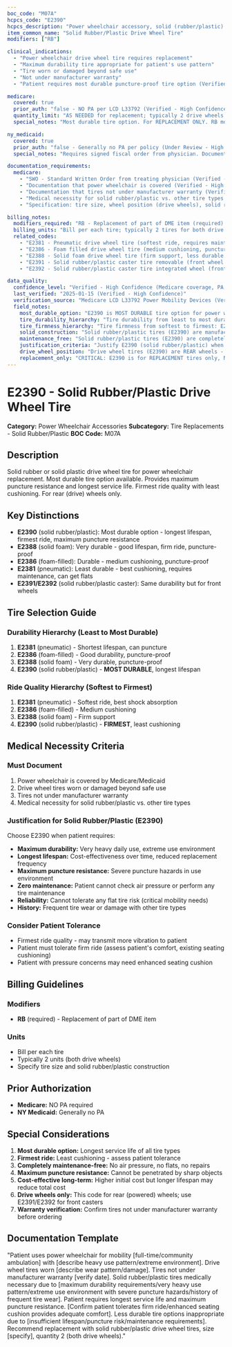 ```yaml
---
boc_code: "M07A"
hcpcs_code: "E2390"
hcpcs_description: "Power wheelchair accessory, solid (rubber/plastic) drive wheel tire, any size, replacement only, each"
item_common_name: "Solid Rubber/Plastic Drive Wheel Tire"
modifiers: ["RB"]

clinical_indications:
  - "Power wheelchair drive wheel tire requires replacement"
  - "Maximum durability tire appropriate for patient's use pattern"
  - "Tire worn or damaged beyond safe use"
  - "Not under manufacturer warranty"
  - "Patient requires most durable puncture-proof tire option (Verified - High Confidence)"

medicare:
  covered: true
  prior_auth: "false - NO PA per LCD L33792 (Verified - High Confidence)"
  quantity_limit: "AS NEEDED for replacement; typically 2 drive wheels (Verified - High Confidence)"
  special_notes: "Most durable tire option. For REPLACEMENT ONLY. RB modifier required for replacement. Drive wheel tires (rear wheels). Requires medical necessity justification for solid rubber/plastic vs. other tire types. Longest lifespan of all tire options but firmest ride. KU modifier NOT applicable. Face-to-face visit not required. PT/OT evaluation not required. RESNA ATP not required. (Verified - High Confidence)"

ny_medicaid:
  covered: true
  prior_auth: "false - Generally no PA per policy (Under Review - High Confidence)"
  special_notes: "Requires signed fiscal order from physician. Documentation of warranty status required. Home assessment not required for replacement parts. Justification for solid rubber/plastic vs. other tire types. (Verified - High Confidence)"

documentation_requirements:
  medicare:
    - "SWO - Standard Written Order from treating physician (Verified - High Confidence)"
    - "Documentation that power wheelchair is covered (Verified - High Confidence)"
    - "Documentation that tires not under manufacturer warranty (Verified - High Confidence)"
    - "Medical necessity for solid rubber/plastic vs. other tire types (Under Review - High Confidence)"
    - "Specification: tire size, wheel position (drive wheels), solid rubber/plastic construction (Under Review - High Confidence)"

billing_notes:
  modifiers_required: "RB - Replacement of part of DME item (required) (Verified - High Confidence)"
  billing_units: "Bill per each tire; typically 2 tires for both drive wheels (Verified - High Confidence)"
  related_codes:
    - "E2381 - Pneumatic drive wheel tire (softest ride, requires maintenance) (Verified - High Confidence)"
    - "E2386 - Foam filled drive wheel tire (medium cushioning, puncture-proof) (Verified - High Confidence)"
    - "E2388 - Solid foam drive wheel tire (firm support, less durable than E2390) (Verified - High Confidence)"
    - "E2391 - Solid rubber/plastic caster tire removable (front wheel equivalent) (Verified - High Confidence)"
    - "E2392 - Solid rubber/plastic caster tire integrated wheel (front wheel with wheel included) (Verified - High Confidence)"

data_quality:
  confidence_level: "Verified - High Confidence (Medicare coverage, PA, billing); Under Review - High Confidence (tire characteristics, clinical justification) (Verified - High Confidence)"
  last_verified: "2025-01-15 (Verified - High Confidence)"
  verification_source: "Medicare LCD L33792 Power Mobility Devices (Verified - High Confidence)"
  field_notes:
    most_durable_option: "E2390 is MOST DURABLE tire option for power wheelchairs. Solid rubber or solid plastic construction provides maximum durability and longest lifespan. Trade-off: firmest ride with least cushioning/shock absorption. Choose when durability is priority over ride comfort. (Under Review - High Confidence)"
    tire_durability_hierarchy: "Tire durability from least to most durable: E2381 pneumatic (shortest lifespan, can get flats) < E2386 foam-filled (good durability) < E2388 solid foam (very durable) < E2390 solid rubber/plastic (MOST durable, longest lifespan). Patient's use pattern and environment should guide tire selection. (Under Review - High Confidence)"
    tire_firmness_hierarchy: "Tire firmness from softest to firmest: E2381 pneumatic (softest, best cushioning) < E2386 foam-filled (medium cushioning) < E2388 solid foam (firm support) < E2390 solid rubber/plastic (FIRMEST, least cushioning). Firm tires may transmit more vibration to patient - consider patient's tolerance and seating system cushioning. (Under Review - High Confidence)"
    solid_construction: "Solid rubber/plastic tires (E2390) are manufactured as solid rubber or solid plastic throughout. No air cavity, no foam filling, no pneumatic casing. Completely solid construction provides maximum puncture resistance and durability. Cannot be penetrated by thorns, glass, or other sharp objects. (Under Review - High Confidence)"
    maintenance_free: "Solid rubber/plastic tires (E2390) are completely maintenance-free. No air pressure to check, no flats possible, no repairs needed. Longest service life of all tire options - may last significantly longer than foam-filled or solid foam tires. (Under Review - High Confidence)"
    justification_criteria: "Justify E2390 (solid rubber/plastic) when: patient requires maximum tire durability, very heavy use pattern, extreme use environment (rough terrain, sharp debris, extreme weather), frequent tire wear/damage history, patient cannot tolerate tire maintenance or flat tire risk, cost-effectiveness over time due to longer lifespan. (Under Review - High Confidence)"
    drive_wheel_position: "Drive wheel tires (E2390) are REAR wheels - the large powered wheels that propel the wheelchair. Different from caster tires (E2391/E2392) which are front wheels. Typically need 2 drive wheel tires (one for each rear wheel). (Verified - High Confidence)"
    replacement_only: "CRITICAL: E2390 is for REPLACEMENT tires only, NOT for initial wheelchair issue. Tires included with wheelchair at initial issue. RB modifier required to indicate replacement part. (Verified - High Confidence)"
---
```


# E2390 - Solid Rubber/Plastic Drive Wheel Tire

**Category:** Power Wheelchair Accessories
**Subcategory:** Tire Replacements - Solid Rubber/Plastic
**BOC Code:** M07A

## Description

Solid rubber or solid plastic drive wheel tire for power wheelchair replacement. Most durable tire option available. Provides maximum puncture resistance and longest service life. Firmest ride quality with least cushioning. For rear (drive) wheels only.

## Key Distinctions

- **E2390** (solid rubber/plastic): Most durable option - longest lifespan, firmest ride, maximum puncture resistance
- **E2388** (solid foam): Very durable - good lifespan, firm ride, puncture-proof
- **E2386** (foam-filled): Durable - medium cushioning, puncture-proof
- **E2381** (pneumatic): Least durable - best cushioning, requires maintenance, can get flats
- **E2391/E2392** (solid rubber/plastic caster): Same durability but for front wheels

## Tire Selection Guide

### Durability Hierarchy (Least to Most Durable)
1. **E2381** (pneumatic) - Shortest lifespan, can puncture
2. **E2386** (foam-filled) - Good durability, puncture-proof
3. **E2388** (solid foam) - Very durable, puncture-proof
4. **E2390** (solid rubber/plastic) - **MOST DURABLE**, longest lifespan

### Ride Quality Hierarchy (Softest to Firmest)
1. **E2381** (pneumatic) - Softest ride, best shock absorption
2. **E2386** (foam-filled) - Medium cushioning
3. **E2388** (solid foam) - Firm support
4. **E2390** (solid rubber/plastic) - **FIRMEST**, least cushioning

## Medical Necessity Criteria

### Must Document
1. Power wheelchair is covered by Medicare/Medicaid
2. Drive wheel tires worn or damaged beyond safe use
3. Tires not under manufacturer warranty
4. Medical necessity for solid rubber/plastic vs. other tire types

### Justification for Solid Rubber/Plastic (E2390)
Choose E2390 when patient requires:
- **Maximum durability:** Very heavy daily use, extreme use environment
- **Longest lifespan:** Cost-effectiveness over time, reduced replacement frequency
- **Maximum puncture resistance:** Severe puncture hazards in use environment
- **Zero maintenance:** Patient cannot check air pressure or perform any tire maintenance
- **Reliability:** Cannot tolerate any flat tire risk (critical mobility needs)
- **History:** Frequent tire wear or damage with other tire types

### Consider Patient Tolerance
- Firmest ride quality - may transmit more vibration to patient
- Patient must tolerate firm ride (assess patient's comfort, existing seating cushioning)
- Patient with pressure concerns may need enhanced seating cushion

## Billing Guidelines

### Modifiers
- **RB** (required) - Replacement of part of DME item

### Units
- Bill per each tire
- Typically 2 units (both drive wheels)
- Specify tire size and solid rubber/plastic construction

## Prior Authorization

- **Medicare:** NO PA required
- **NY Medicaid:** Generally no PA

## Special Considerations

1. **Most durable option:** Longest service life of all tire types
2. **Firmest ride:** Least cushioning - assess patient tolerance
3. **Completely maintenance-free:** No air pressure, no flats, no repairs
4. **Maximum puncture resistance:** Cannot be penetrated by sharp objects
5. **Cost-effective long-term:** Higher initial cost but longer lifespan may reduce total cost
6. **Drive wheels only:** This code for rear (powered) wheels; use E2391/E2392 for front casters
7. **Warranty verification:** Confirm tires not under manufacturer warranty before ordering

## Documentation Template

"Patient uses power wheelchair for mobility [full-time/community ambulation] with [describe heavy use pattern/extreme environment]. Drive wheel tires worn [describe wear pattern/damage]. Tires not under manufacturer warranty [verify date]. Solid rubber/plastic tires medically necessary due to [maximum durability requirements/very heavy use pattern/extreme use environment with severe puncture hazards/history of frequent tire wear]. Patient requires longest service life and maximum puncture resistance. [Confirm patient tolerates firm ride/enhanced seating cushion provides adequate comfort]. Less durable tire options inappropriate due to [insufficient lifespan/puncture risk/maintenance requirements]. Recommend replacement with solid rubber/plastic drive wheel tires, size [specify], quantity 2 (both drive wheels)."
